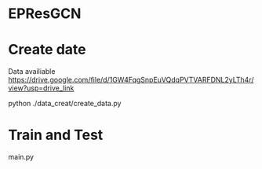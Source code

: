 # EPResGCN
# Create date
Data availiable https://drive.google.com/file/d/1GW4FqgSnpEuVQdqPVTVARFDNL2yLTh4r/view?usp=drive_link

python ./data_creat/create_data.py

# Train and Test
main.py
